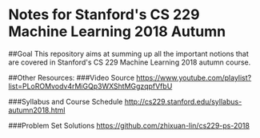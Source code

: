 # Notes for Stanford's CS 229 Machine Learning 2018 Autumn
##Goal
This repository aims at summing up all the important notions that are covered in Stanford's CS 229 Machine Learning 2018 autumn course.

##Other Resources:
###Video Source
https://www.youtube.com/playlist?list=PLoROMvodv4rMiGQp3WXShtMGgzqpfVfbU 

###Syllabus and Course Schedule
http://cs229.stanford.edu/syllabus-autumn2018.html

###Problem Set Solutions
https://github.com/zhixuan-lin/cs229-ps-2018

